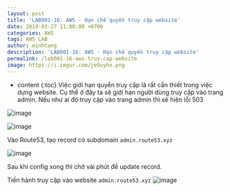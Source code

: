 ```yaml
---
layout: post
title: 'LAB001-16: AWS - Hạn chế quyền truy cập website'
date: 2019-03-27 11:00:00 +0700
categories: AWS
tags: AWS LAB
author: minhtang
description: 'LAB001-16: AWS - Hạn chế quyền truy cập website'
permalink: /lab001-16-aws-truy-cap-website
image: https://i.imgur.com/je9uyhx.png
---
```


* content
{:toc}
Việc giới hạn quyền truy cập là rất cần thiết trong việc dựng website. Cụ thể ở đây ta sẽ giới hạn người dùng truy cập vào trang admin. Nếu như ai đó truy cập vào trang admin thì sẽ hiện lỗi 503





![image](https://user-images.githubusercontent.com/27756008/54742822-fd94c680-4bf4-11e9-89cb-feba449dfa8a.png)

![image](https://user-images.githubusercontent.com/27756008/54742881-29b04780-4bf5-11e9-9455-c4a3f46326a8.png)

Vào Route53, tạo record có subdomain `admin.route53.xyz`

![image](https://user-images.githubusercontent.com/27756008/54743066-b78c3280-4bf5-11e9-8173-21ef51ff90ab.png)

Sau khi config xong thì chờ vài phút để update record.

Tiến hành truy cập vào website `admin.route53.xyz`
![image](https://user-images.githubusercontent.com/27756008/54797099-675cb100-4c85-11e9-87be-3e02aa4973e8.png)
